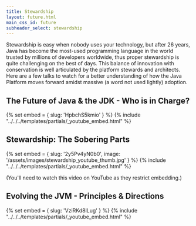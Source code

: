 ```yaml
---
title: Stewardship
layout: future.html
main_css_id: future
subheader_select: stewardship
---
```


Stewardship is easy when nobody uses your technology, but after 26 years, Java has become the most-used programming language in the world trusted by millions of developers worldwide, thus proper stewardship is quite challenging on the best of days. This balance of innovation with conservation is well articulated by the platform stewards and architects. Here are a few talks to watch for a better understanding of how the Java Platform moves forward amidst massive (a word not used lightly) adoption.

## The Future of Java & the JDK - Who is in Charge?

{% set embed = { slug: 'HpbchS5kmio' } %}
{% include "../../../templates/partials/_youtube_embed.html" %}

## Stewardship: The Sobering Parts

{% set embed = { slug: '2y5Pv4yN0b0', image: '/assets/images/stewardship_youtube_thumb.jpg' } %}
{% include "../../../templates/partials/_youtube_embed.html" %}

(You'll need to watch this video on YouTube as they restrict embedding.)

## Evolving the JVM - Principles & Directions

{% set embed = { slug: 'VziRKd8lLug' } %}
{% include "../../../templates/partials/_youtube_embed.html" %}
